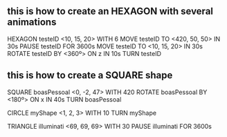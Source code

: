 ## this is how to create an HEXAGON with several animations
HEXAGON testeID <10, 15, 20> WITH 6
MOVE testeID TO <420, 50, 50> IN 30s
PAUSE testeID FOR 3600s
MOVE testeID TO <10, 15, 20> IN 30s
ROTATE testeID BY <360º> ON z IN 10s
TURN testeID <BLUE>

## this is how to create a SQUARE shape
SQUARE boasPessoal <0, -2, 47> WITH 420 
ROTATE boasPessoal BY <180º> ON x IN 40s
TURN boasPessoal <BLUE>

CIRCLE myShape <1, 2, 3> WITH 10
TURN myShape <MAGENTA>

TRIANGLE illuminati <69, 69, 69> WITH 30
PAUSE illuminati FOR 3600s